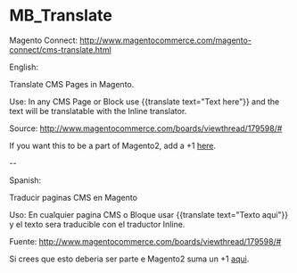 MB_Translate
============

Magento Connect: http://www.magentocommerce.com/magento-connect/cms-translate.html

English:

Translate CMS Pages in Magento.

Use: In any CMS Page or Block use {{translate text="Text here"}} and the text will be translatable with the Inline translator.

Source: http://www.magentocommerce.com/boards/viewthread/179598/#

If you want this to be a part of Magento2, add a +1 <a href="https://github.com/magento/magento2/pull/875" target="_blank">here</a>.

--

Spanish:

Traducir paginas CMS en Magento

Uso: En cualquier pagina CMS o Bloque usar {{translate text="Texto aqui"}} y el texto sera traducible con el traductor Inline.

Fuente: http://www.magentocommerce.com/boards/viewthread/179598/#

Si crees que esto deberia ser parte e Magento2 suma un +1 <a href="https://github.com/magento/magento2/pull/875" target="_blank">aqui</a>.
